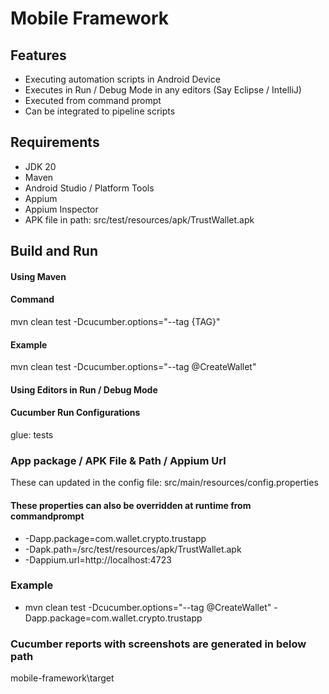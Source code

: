 # Mobile Framework

## Features

- Executing automation scripts in Android Device
- Executes in Run / Debug Mode in any editors (Say Eclipse / IntelliJ)
- Executed from command prompt
- Can be integrated to pipeline scripts

## Requirements

- JDK 20
- Maven
- Android Studio / Platform Tools
- Appium
- Appium Inspector
- APK file in path: src/test/resources/apk/TrustWallet.apk

## Build and Run
#### Using Maven
#### Command
mvn clean test -Dcucumber.options="--tag {TAG}"
#### Example
mvn clean test -Dcucumber.options="--tag @CreateWallet"

#### Using Editors in Run / Debug Mode
#### Cucumber Run Configurations
glue: tests

### App package / APK File & Path / Appium Url
These can updated in the config file:
src/main/resources/config.properties

#### These properties can also be overridden at runtime from commandprompt
- -Dapp.package=com.wallet.crypto.trustapp
- -Dapk.path=/src/test/resources/apk/TrustWallet.apk
- -Dappium.url=http://localhost:4723

### Example
- mvn clean test -Dcucumber.options="--tag @CreateWallet" -Dapp.package=com.wallet.crypto.trustapp

### Cucumber reports with screenshots are generated in below path
mobile-framework\target
